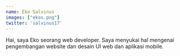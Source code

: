 ```yaml
---
name: Eko Salvinus
images: ["ekos.png"]
twitter: 'salvinus17'
---
```


Hai, saya Eko seorang web developer. Saya menyukai hal mengenai pengembangan website dan desain UI web dan aplikasi mobile.
